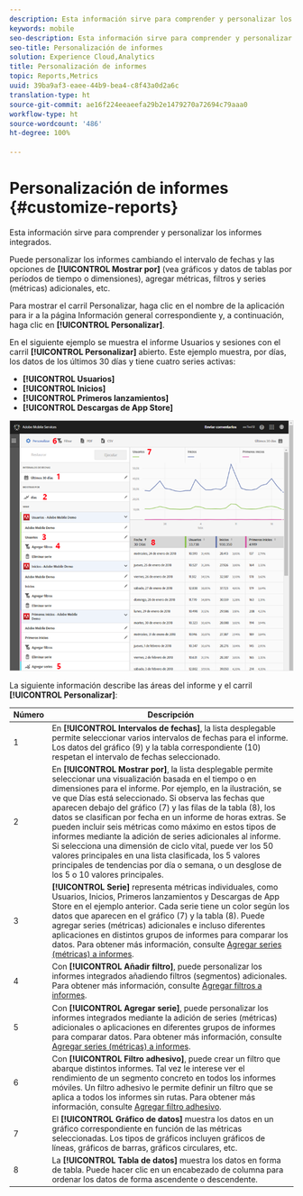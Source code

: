 ```yaml
---
description: Esta información sirve para comprender y personalizar los informes integrados.
keywords: mobile
seo-description: Esta información sirve para comprender y personalizar los informes integrados.
seo-title: Personalización de informes
solution: Experience Cloud,Analytics
title: Personalización de informes
topic: Reports,Metrics
uuid: 39ba9af3-eaee-44b9-bea4-c8f43a0d2a6c
translation-type: ht
source-git-commit: ae16f224eeaeefa29b2e1479270a72694c79aaa0
workflow-type: ht
source-wordcount: '486'
ht-degree: 100%

---
```



# Personalización de informes {#customize-reports}

Esta información sirve para comprender y personalizar los informes integrados.

Puede personalizar los informes cambiando el intervalo de fechas y las opciones de **[!UICONTROL Mostrar por]** (vea gráficos y datos de tablas por períodos de tiempo o dimensiones), agregar métricas, filtros y series (métricas) adicionales, etc.

Para mostrar el carril Personalizar, haga clic en el nombre de la aplicación para ir a la página Información general correspondiente y, a continuación, haga clic en **[!UICONTROL Personalizar]**.

En el siguiente ejemplo se muestra el informe Usuarios y sesiones con el carril **[!UICONTROL Personalizar]** abierto. Este ejemplo muestra, por días, los datos de los últimos 30 días y tiene cuatro series activas:

* **[!UICONTROL Usuarios]**
* **[!UICONTROL Inicios]**
* **[!UICONTROL Primeros lanzamientos]**
* **[!UICONTROL Descargas de App Store]**

![](assets/reports.png)

La siguiente información describe las áreas del informe y el carril **[!UICONTROL Personalizar]**:

| Número | Descripción |
|--- |--- |
| 1 | En **[!UICONTROL Intervalos de fechas]**, la lista desplegable permite seleccionar varios intervalos de fechas para el informe. Los datos del gráfico (9) y la tabla correspondiente (10) respetan el intervalo de fechas seleccionado. |
| 2 | En **[!UICONTROL Mostrar por]**, la lista desplegable permite seleccionar una visualización basada en el tiempo o en dimensiones para el informe.  Por ejemplo, en la ilustración, se ve que Días está seleccionado. Si observa las fechas que aparecen debajo del gráfico (7) y las filas de la tabla (8), los datos se clasifican por fecha en un informe de horas extras. Se pueden incluir seis métricas como máximo en estos tipos de informes mediante la adición de series adicionales al informe.  Si selecciona una dimensión de ciclo vital, puede ver los 50 valores principales en una lista clasificada, los 5 valores principales de tendencias por día o semana, o un desglose de los 5 o 10 valores principales. |
| 3 | **[!UICONTROL Serie]** representa métricas individuales, como Usuarios, Inicios, Primeros lanzamientos y Descargas de App Store en el ejemplo anterior. Cada serie tiene un color según los datos que aparecen en el gráfico (7) y la tabla (8).  Puede agregar series (métricas) adicionales e incluso diferentes aplicaciones en distintos grupos de informes para comparar los datos.  Para obtener más información, consulte [Agregar series (métricas) a informes](/help/using/usage/reports-customize/t-reports-series.md). |
| 4 | Con **[!UICONTROL Añadir filtro]**, puede personalizar los informes integrados añadiendo filtros (segmentos) adicionales.  Para obtener más información, consulte [Agregar filtros a informes](/help/using/usage/reports-customize/t-reports-customize.md). |
| 5 | Con **[!UICONTROL Agregar serie]**, puede personalizar los informes integrados mediante la adición de series (métricas) adicionales o aplicaciones en diferentes grupos de informes para comparar datos.  Para obtener más información, consulte [Agregar series (métricas) a informes](/help/using/usage/reports-customize/t-reports-series.md). |
| 6 | Con **[!UICONTROL Filtro adhesivo]**, puede crear un filtro que abarque distintos informes. Tal vez le interese ver el rendimiento de un segmento concreto en todos los informes móviles. Un filtro adhesivo le permite definir un filtro que se aplica a todos los informes sin rutas.  Para obtener más información, consulte [Agregar filtro adhesivo](/help/using/usage/reports-customize/t-sticky-filter.md). |
| 7 | El **[!UICONTROL Gráfico de datos]** muestra los datos en un gráfico correspondiente en función de las métricas seleccionadas. Los tipos de gráficos incluyen gráficos de líneas, gráficos de barras, gráficos circulares, etc. |
| 8 | La **[!UICONTROL Tabla de datos]** muestra los datos en forma de tabla. Puede hacer clic en un encabezado de columna para ordenar los datos de forma ascendente o descendente. |


